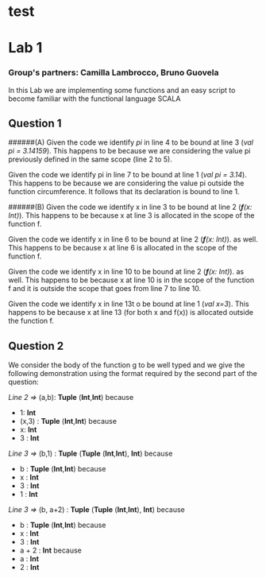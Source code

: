 test
====
# Lab 1
### Group's partners: Camilla Lambrocco, Bruno Guovela

In this Lab we are implementing some functions and an easy script to become familiar with the functional language SCALA

## Question 1 

######(A)
Given the code we identify $pi$ in line 4 to be bound at line 3 (*val pi = 3.14159*). This happens to be because we are considering the value pi previously defined in the same scope (line 2 to 5).

Given the code we identify pi in line 7 to be bound at line 1 (*val pi = 3.14*). This happens to be because we are considering the value pi outside the function circumference. It follows that its declaration is bound to line 1.


######(B)
Given the code we identify x in line 3 to be bound at line 2 (_**f**(x: Int)_). This happens to be because x at line 3 is allocated in the scope of the function f.

Given the code we identify x in line 6 to be bound at line 2 (_**f**(x: Int)_). as well. This happens to be because x at line 6 is allocated in the scope of the function f. 

Given the code we identify x in line 10 to be bound at line 2 (_**f**(x: Int)_). as well. This happens to be because x at line 10 is in the scope of the function f and it is outside the scope that goes from line 7 to line 10.

Given the code we identify x in line 13t o be bound at line 1 (*val x=3*). This happens to be because x at line 13 (for both x and f(x)) is allocated outside the function f. 

## Question 2

We consider the body of the function g to be well typed and we give the following demonstration using the format required by the second part of the question:

*Line 2 =>* (a,b): **Tuple** (**Int**,**Int**)  because
 - 1: **Int**
  - (x,3) : **Tuple** (**Int**,**Int**)  because
  - x: **Int**
  - 3 : **Int**
  
*Line 3 =>* (b,1) : **Tuple** (**Tuple** (**Int**,**Int**), **Int**) because
 - b : **Tuple** (**Int**,**Int**)  because
  - x : **Int**
  - 3 : **Int**
 - 1 : **Int**

*Line 3 =>* (b, a+2) : **Tuple** (**Tuple** (**Int**,**Int**), **Int**) because
 - b : **Tuple** (**Int**,**Int**) because
  - x : **Int**
  - 3 : **Int**
 - a + 2 : **Int** because
  - a : **Int**
  - 2 : **Int**